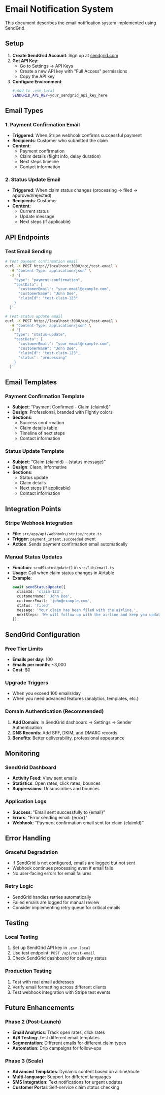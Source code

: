 # Email Notification System

This document describes the email notification system implemented using SendGrid.

## Setup

1. **Create SendGrid Account**: Sign up at [sendgrid.com](https://sendgrid.com)
2. **Get API Key**: 
   - Go to Settings → API Keys
   - Create a new API key with "Full Access" permissions
   - Copy the API key
3. **Configure Environment**:
   ```bash
   # Add to .env.local
   SENDGRID_API_KEY=your_sendgrid_api_key_here
   ```

## Email Types

### 1. Payment Confirmation Email
- **Triggered**: When Stripe webhook confirms successful payment
- **Recipients**: Customer who submitted the claim
- **Content**: 
  - Payment confirmation
  - Claim details (flight info, delay duration)
  - Next steps timeline
  - Contact information

### 2. Status Update Email
- **Triggered**: When claim status changes (processing → filed → approved/rejected)
- **Recipients**: Customer
- **Content**:
  - Current status
  - Update message
  - Next steps (if applicable)

## API Endpoints

### Test Email Sending
```bash
# Test payment confirmation email
curl -X POST http://localhost:3000/api/test-email \
  -H "Content-Type: application/json" \
  -d '{
    "type": "payment-confirmation",
    "testData": {
      "customerEmail": "your-email@example.com",
      "customerName": "John Doe",
      "claimId": "test-claim-123"
    }
  }'

# Test status update email
curl -X POST http://localhost:3000/api/test-email \
  -H "Content-Type: application/json" \
  -d '{
    "type": "status-update",
    "testData": {
      "customerEmail": "your-email@example.com",
      "customerName": "John Doe",
      "claimId": "test-claim-123",
      "status": "processing"
    }
  }'
```

## Email Templates

### Payment Confirmation Template
- **Subject**: "Payment Confirmed - Claim {claimId}"
- **Design**: Professional, branded with Flghtly colors
- **Sections**:
  - Success confirmation
  - Claim details table
  - Timeline of next steps
  - Contact information

### Status Update Template
- **Subject**: "Claim {claimId} - {status message}"
- **Design**: Clean, informative
- **Sections**:
  - Status update
  - Claim details
  - Next steps (if applicable)
  - Contact information

## Integration Points

### Stripe Webhook Integration
- **File**: `src/app/api/webhooks/stripe/route.ts`
- **Trigger**: `payment_intent.succeeded` event
- **Action**: Sends payment confirmation email automatically

### Manual Status Updates
- **Function**: `sendStatusUpdate()` in `src/lib/email.ts`
- **Usage**: Call when claim status changes in Airtable
- **Example**:
  ```typescript
  await sendStatusUpdate({
    claimId: 'claim-123',
    customerName: 'John Doe',
    customerEmail: 'john@example.com',
    status: 'filed',
    message: 'Your claim has been filed with the airline.',
    nextSteps: 'We will follow up with the airline and keep you updated.'
  });
  ```

## SendGrid Configuration

### Free Tier Limits
- **Emails per day**: 100
- **Emails per month**: ~3,000
- **Cost**: $0

### Upgrade Triggers
- When you exceed 100 emails/day
- When you need advanced features (analytics, templates, etc.)

### Domain Authentication (Recommended)
1. **Add Domain**: In SendGrid dashboard → Settings → Sender Authentication
2. **DNS Records**: Add SPF, DKIM, and DMARC records
3. **Benefits**: Better deliverability, professional appearance

## Monitoring

### SendGrid Dashboard
- **Activity Feed**: View sent emails
- **Statistics**: Open rates, click rates, bounces
- **Suppressions**: Unsubscribes and bounces

### Application Logs
- **Success**: "Email sent successfully to {email}"
- **Errors**: "Error sending email: {error}"
- **Webhook**: "Payment confirmation email sent for claim {claimId}"

## Error Handling

### Graceful Degradation
- If SendGrid is not configured, emails are logged but not sent
- Webhook continues processing even if email fails
- No user-facing errors for email failures

### Retry Logic
- SendGrid handles retries automatically
- Failed emails are logged for manual review
- Consider implementing retry queue for critical emails

## Testing

### Local Testing
1. Set up SendGrid API key in `.env.local`
2. Use test endpoint: `POST /api/test-email`
3. Check SendGrid dashboard for delivery status

### Production Testing
1. Test with real email addresses
2. Verify email formatting across different clients
3. Test webhook integration with Stripe test events

## Future Enhancements

### Phase 2 (Post-Launch)
- **Email Analytics**: Track open rates, click rates
- **A/B Testing**: Test different email templates
- **Segmentation**: Different emails for different claim types
- **Automation**: Drip campaigns for follow-ups

### Phase 3 (Scale)
- **Advanced Templates**: Dynamic content based on airline/route
- **Multi-language**: Support for different languages
- **SMS Integration**: Text notifications for urgent updates
- **Customer Portal**: Self-service claim status checking
